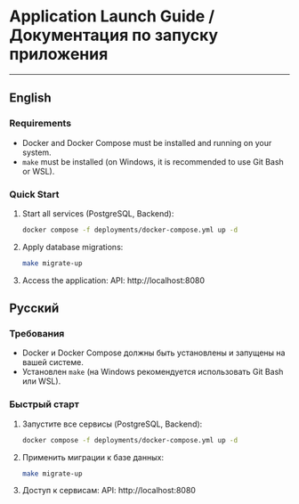 # Application Launch Guide / Документация по запуску приложения

---
## English

### Requirements

- Docker and Docker Compose must be installed and running on your system.  
- `make` must be installed (on Windows, it is recommended to use Git Bash or WSL).

### Quick Start

1. Start all services (PostgreSQL, Backend):

   ```bash
   docker compose -f deployments/docker-compose.yml up -d
   ```
2. Apply database migrations:
   ```bash
   make migrate-up
   ```
3. Access the application:
   API: http://localhost:8080
## Русский

### Требования

- Docker и Docker Compose должны быть установлены и запущены на вашей системе.
- Установлен `make` (на Windows рекомендуется использовать Git Bash или WSL).

### Быстрый старт

1. Запустите все сервисы (PostgreSQL, Backend):

   ```bash
   docker compose -f deployments/docker-compose.yml up -d
   ```
2. Применить миграции к базе данных:
   ```bash
   make migrate-up
   ```
3. Доступ к сервисам:
   API: http://localhost:8080